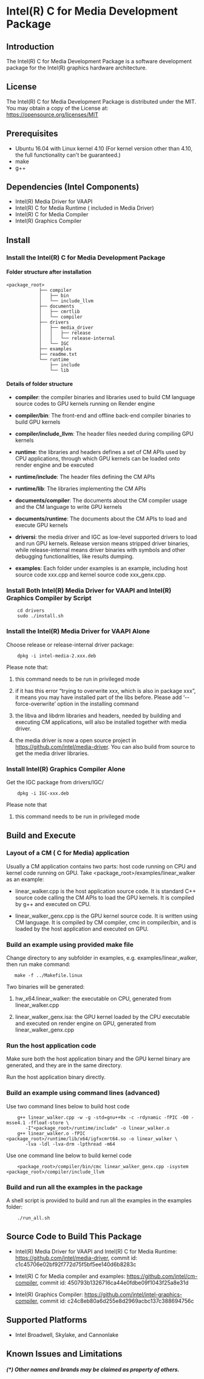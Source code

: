 # Intel(R) C for Media Development Package


## Introduction

The Intel(R) C for Media Development Package is a software development package for the Intel(R) graphics hardware architecture. 

## License

The Intel(R) C for Media Development Package is distributed under the MIT.
You may obtain a copy of the License at:
https://opensource.org/licenses/MIT

## Prerequisites

- Ubuntu 16.04 with Linux kernel 4.10 (For kernel version other than 4.10, the full functionality can't be guaranteed.)
- make
- g++

## Dependencies (Intel Components)

- Intel(R) Media Driver for VAAPI
- Intel(R) C for Media Runtime ( included in Media Driver)
- Intel(R) C for Media Compiler
- Intel(R) Graphics Compiler

## Install

### Install the Intel(R) C for Media Development Package

#### Folder structure after installation
```
<package_root>
            ├── compiler
            │   ├── bin
            │   └── include_llvm
            ├── documents
            │   ├── cmrtlib
            │   └── compiler
            ├── drivers
            │   ├── media_driver
            │   │   ├── release
            │   │   └── release-internal
            │   └── IGC
            ├── examples
            ├── readme.txt
            └── runtime
                ├── include
                └── lib
```

#### Details of folder structure

- **compiler**: the compiler binaries and libraries used to build CM language source codes to GPU kernels running on Render engine

- **compiler/bin**: The front-end and offline back-end compiler binaries to build GPU kernels
    
- **compiler/include_llvm**: The header files needed during compiling GPU kernels
    
- **runtime**: the libraries and headers defines a set of CM APIs used by CPU applications, through which GPU kernels can be loaded onto render engine and be executed

- **runtime/include**: The header files defining the CM APIs
    
- **runtime/lib**: The libraries implementing the CM APIs
    
- **documents/compiler**: The documents about the CM compiler usage and the CM language to write GPU kernels

- **documents/runtime**: The documents about the CM APIs to load and execute GPU kernels

- **driversi**: the media driver and IGC as low-level supported drivers to load and run GPU kernels. Release version means stripped driver binaries, while release-internal means driver binaries with symbols and other debugging functionalities, like results dumping.
    
- **examples**: Each folder under examples is an example, including host source code xxx.cpp and kernel source code xxx_genx.cpp. 

### Install Both Intel(R) Media Driver for VAAPI and Intel(R) Graphics Compiler by Script

```
    cd drivers
    sudo ./install.sh
```

### Install the Intel(R) Media Driver for VAAPI Alone

Choose release or release-internal driver package:
```
    dpkg -i intel-media-2.xxx.deb
```

Please note that: 

1. this command needs to be run in privileged mode

2. if it has this error “trying to overwrite xxx, which is also in package xxx”, it means you may have installed part of the libs before. Please add ‘--force-overwrite’ option in the installing command

3. the libva and libdrm libraries and headers, needed by building and executing CM applications, will also be installed together with media driver.

4. the media driver is now a open source project in https://github.com/intel/media-driver. You can also build from source to get the media driver libraries.

### Install Intel(R) Graphics Compiler Alone
Get the IGC package from drivers/IGC/
```
    dpkg -i IGC-xxx.deb
```

Please note that 

1. this command needs to be run in privileged mode

## Build and Execute

### Layout of a CM ( C for Media) application

Usually a CM application contains two parts: host code running on CPU and kernel code running on GPU. Take <package_root>/examples/linear_walker as an example:

- linear_walker.cpp is the host application source code. It is standard C++ source code calling the CM APIs to load the GPU kernels. It is compiled by g++ and executed on CPU.

- linear_walker_genx.cpp is the GPU kernel source code. It is written using CM language. It is compiled by CM compiler, cmc in compiler/bin, and is loaded by the host application and executed on GPU. 

### Build an example using provided make file

Change directory to any subfolder in examples, e.g. examples/linear_walker, then run make command:
 ```
    make -f ../Makefile.linux
 ```
 
Two binaries will be generated:
     
1. hw_x64.linear_walker: the executable on CPU, generated from linear_walker.cpp
     
2. linear_walker_genx.isa: the GPU kernel loaded by the CPU executable and executed on render engine on GPU, generated from linear_walker_genx.cpp

### Run the host application code

Make sure both the host application binary and the GPU kernel binary are generated, and they are in the same directory.

Run the host application binary directly.

### Build an example using command lines (advanced)

Use two command lines below to build host code
```
    g++ linear_walker.cpp -w -g -std=gnu++0x -c -rdynamic -fPIC -O0 -msse4.1 -ffloat-store \
       -I"<package_root>/runtime/include" -o linear_walker.o
    g++ linear_walker.o -fPIC <package_root>/runtime/lib/x64/igfxcmrt64.so -o linear_walker \
       -lva -ldl -lva-drm -lpthread -m64
```

Use one command line below to build kernel code
```
    <package_root>/compiler/bin/cmc linear_walker_genx.cpp -isystem <package_root>/compiler/include_llvm
```

### Build and run all the examples in the package

A shell script is provided to build and run all the examples in the examples folder:
```
    ./run_all.sh
```

## Source Code to Build This Package

- Intel(R) Media Driver for VAAPI and Intel(R) C for Media Runtime: https://github.com/intel/media-driver, commit id: c1c45706e02bf92f772d75f5bf5ee140d6b8283c

- Intel(R) C for Media compiler and examples: https://github.com/intel/cm-compiler, commit id: 450793b1326716ca44e0fdbe09f1043f25a8e31d

- Intel(R) Graphics Compiler: https://github.com/intel/intel-graphics-compiler, commit id: c24c8eb80a6d255e8d2969acbc137c388694756c

## Supported Platforms

- Intel Broadwell, Skylake, and Cannonlake

## Known Issues and Limitations
	 
##### (*) Other names and brands may be claimed as property of others.
